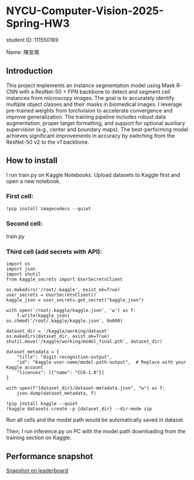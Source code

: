 # NYCU-Computer-Vision-2025-Spring-HW3
student ID: 111550169

Name: 陳宣澔

## Introduction
This project implements an instance segmentation model using Mask R-CNN with a ResNet-50 + FPN backbone to detect and segment cell instances from microscopy images. The goal is to accurately identify multiple object classes and their masks in biomedical images. I leverage pre-trained weights from torchvision to accelerate convergence and improve generalization. The training pipeline includes robust data augmentation, proper target formatting, and support for optional auxiliary supervision (e.g., center and boundary maps). The best-performing model achieves significant improvements in accuracy by switching from the ResNet-50 v2 to the v1 backbone.

## How to install
I run train.py on Kaggle Notebooks.
Upload datasets to Kaggle first and open a new notebook.

### First cell:

    !pip install imagecodecs --quiet

### Second cell:

train.py

### Third cell (add secrets with API):

    import os
    import json
    import shutil
    from kaggle_secrets import UserSecretsClient
    
    os.makedirs('/root/.kaggle', exist_ok=True)
    user_secrets = UserSecretsClient()
    kaggle_json = user_secrets.get_secret("kaggle_json")
    
    with open('/root/.kaggle/kaggle.json', 'w') as f:
        f.write(kaggle_json)
    os.chmod('/root/.kaggle/kaggle.json', 0o600)
    
    dataset_dir = '/kaggle/working/dataset'
    os.makedirs(dataset_dir, exist_ok=True)
    shutil.move('/kaggle/working/model_final.pth', dataset_dir)
    
    dataset_metadata = {
        "title": "digit-recognition-output",
        "id": "Kaggle-user-name/model-path-output",  # Replace with your Kaggle account
        "licenses": [{"name": "CC0-1.0"}]
    }
    
    with open(f"{dataset_dir}/dataset-metadata.json", "w") as f:
        json.dump(dataset_metadata, f)
    
    !pip install kaggle --quiet
    !kaggle datasets create -p {dataset_dir} --dir-mode zip

Run all cells and the model path would be automatically saved in dataset.

Then, I run inference.py on PC with the model path downloading from the training section on Kaggle.

## Performance snapshot
[Snapshot on leaderboard](https://imgur.com/a/urPmtsm)

